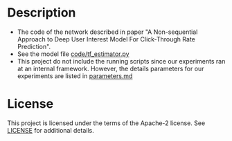 # Description

* The code of the network described in paper "A Non-sequential Approach to Deep User Interest Model For Click-Through Rate Prediction".
* See the model file [code/tf_estimator.py](code/tf_estimator.py)
* This project do not include the running scripts since our experiments ran at an internal framework. However, the details parameters for our experiments are listed in [parameters.md](parameters.md)

# License

This project is licensed under the terms of the  Apache-2 license. See [LICENSE](./LICENSE) for additional details.

